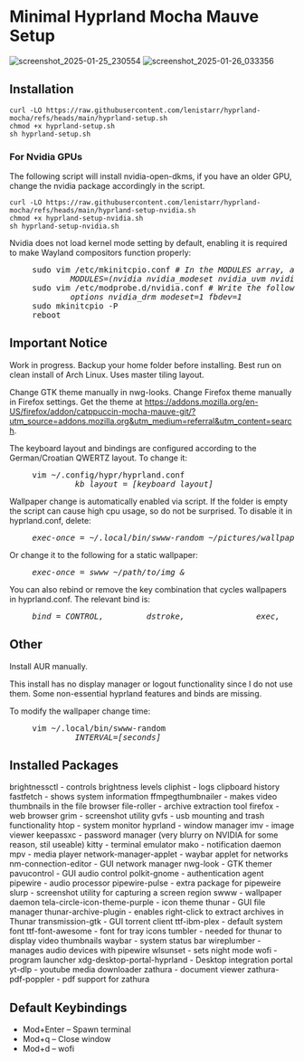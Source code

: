 # Minimal Hyprland Mocha Mauve Setup
![screenshot_2025-01-25_230554](https://github.com/user-attachments/assets/5795174c-0954-41e8-839e-b3b48ff0d6bb) ![screenshot_2025-01-26_033356](https://github.com/user-attachments/assets/5b9003d1-9b0d-424a-a77e-90400656f4f2)

## Installation
```
curl -LO https://raw.githubusercontent.com/lenistarr/hyprland-mocha/refs/heads/main/hyprland-setup.sh
chmod +x hyprland-setup.sh
sh hyprland-setup.sh
```
### For Nvidia GPUs
The following script will install nvidia-open-dkms, if you have an older GPU, change the nvidia package accordingly in the script. 
```
curl -LO https://raw.githubusercontent.com/lenistarr/hyprland-mocha/refs/heads/main/hyprland-setup-nvidia.sh
chmod +x hyprland-setup-nvidia.sh
sh hyprland-setup-nvidia.sh
```
Nvidia does not load kernel mode setting by default, enabling it is required to make Wayland compositors function properly:
<dl><dd>
<pre>
sudo vim /etc/mkinitcpio.conf <i># In the MODULES array, add the following module names:
        MODULES=(nvidia nvidia_modeset nvidia_uvm nvidia_drm)</i>
sudo vim /etc/modprobe.d/nvidia.conf # <i>Write the following:
        options nvidia_drm modeset=1 fbdev=1</i>
sudo mkinitcpio -P
reboot
</pre>
</dd></dl>

## Important Notice
Work in progress. Backup your home folder before installing. Best run on clean install of Arch Linux. Uses master tiling layout. 

Change GTK theme manually in nwg-looks. Change Firefox theme manually in Firefox settings. Get the theme at https://addons.mozilla.org/en-US/firefox/addon/catppuccin-mocha-mauve-git/?utm_source=addons.mozilla.org&utm_medium=referral&utm_content=search.

The keyboard layout and bindings are configured according to the German/Croatian QWERTZ layout. To change it:
<dl><dd>
<pre>
vim ~/.config/hypr/hyprland.conf
         <i>kb_layout = [keyboard layout]</i>
</pre>
</dd></dl>
        
Wallpaper change is automatically enabled via script. If the folder is empty the script can cause high cpu usage, so do not be surprised. To disable it in hyprland.conf, delete:
<dl><dd>
<pre>
<i>exec-once = ~/.local/bin/swww-random ~/pictures/wallpapers &</i>
</pre>
</dd></dl>

Or change it to the following for a static wallpaper:
<dl><dd>
<pre>
<i>exec-once = swww ~/path/to/img &</i>
</pre>
</dd></dl>

You can also rebind or remove the key combination that cycles wallpapers in hyprland.conf. The relevant bind is:
<dl><dd>
<pre>
<i>bind = CONTROL,         dstroke,               exec,                   ~/.local/bin/swww-next-wallpaper</i>
</pre>
</dd></dl>

## Other 
Install AUR manually.

This install has no display manager or logout functionality since I do not use them. Some non-essential hyprland features and binds are missing. 

To modify the wallpaper change time:
<dl><dd>
<pre>
vim ~/.local/bin/swww-random
         <i>INTERVAL=[seconds]</i>
</pre>
</dd></dl>

## Installed Packages
brightnessctl - controls brightness levels
cliphist - logs clipboard history
fastfetch - shows system information
ffmpegthumbnailer - makes video thumbnails in the file browser
file-roller - archive extraction tool
firefox - web browser
grim - screenshot utility
gvfs - usb mounting and trash functionality
htop - system monitor
hyprland - window manager
imv - image viewer
keepassxc - password manager (very blurry on NVIDIA for some reason, stil useable)
kitty - terminal emulator 
mako - notification daemon
mpv - media player
network-manager-applet - waybar applet for networks
nm-connection-editor - GUI network manager 
nwg-look - GTK themer
pavucontrol - GUI audio control 
polkit-gnome - authentication agent 
pipewire - audio processor
pipewire-pulse - extra package for pipeweire
slurp - screenshot utility for capturing a screen region
swww - wallpaper daemon
tela-circle-icon-theme-purple - icon theme
thunar - GUI file manager
thunar-archive-plugin - enables right-click to extract archives in Thunar
transmission-gtk - GUI torrent client
ttf-ibm-plex - default system font
ttf-font-awesome - font for tray icons
tumbler - needed for thunar to display video thumbnails
waybar - system status bar
wireplumber - manages audio devices with pipewire
wlsunset - sets night mode
wofi - program launcher
xdg-desktop-portal-hyprland -  Desktop integration portal 
yt-dlp - youtube media downloader
zathura - document viewer
zathura-pdf-poppler - pdf support for zathura

## Default Keybindings
- Mod+Enter – Spawn terminal 
- Mod+q – Close window
- Mod+d – wofi
